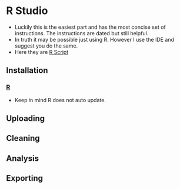 # R Studio
* Luckily this is the easiest part and has the most concise set of instructions. The instructions are dated but still helpful.
* In truth it may be possible just using R. However I use the IDE and suggest you do the same.
* Here they are [R Script](https://docs.google.com/document/d/1TTj5KNKf4BWvEORGm10oNbpwTRk1hamsWJGj6qRWpuI/edit)

## Installation

### [R](https://cloud.r-project.org/bin/windows/base/R-4.3.0-win.exe)

* Keep in mind R does not auto update.


## Uploading 


## Cleaning

## Analysis

## Exporting
